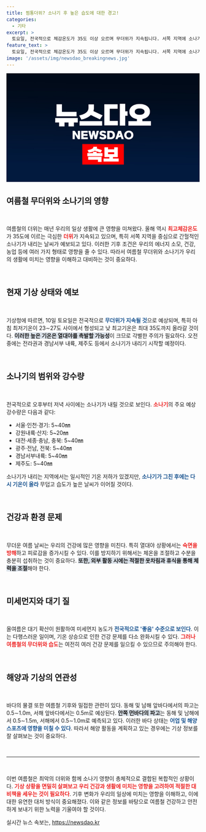 ```yaml
---
title: 찜통더위? 소나기 후 높은 습도에 대한 경고!
categories:
  - 기타
excerpt: >
  토요일, 전국적으로 체감온도가 35도 이상 오르며 무더위가 지속됩니다. 서쪽 지역에 소나기가 내린 후에도 높은 습도로 더위가 계속될 예정! 더위와 소나기 소식, 자세히 알아보세요!
feature_text: >
  토요일, 전국적으로 체감온도가 35도 이상 오르며 무더위가 지속됩니다. 서쪽 지역에 소나기가 내린 후에도 높은 습도로 더위가 계속될 예정! 더위와 소나기 소식, 자세히 알아보세요!
image: '/assets/img/newsdao_breakingnews.jpg'
---
```


<p><img src="/assets/img/newsdao_breakingnews.jpg" alt="koreaapp 속보" /></p>

<h2 data-ke-size="size26">여름철 무더위와 소나기의 영향</h2>

<p data-ke-size="size16">&nbsp;</p>

<p>여름철의 더위는 매년 우리의 일상 생활에 큰 영향을 미쳐왔다. 올해 역시 <b><span style="color: #ee2323;">최고체감온도</span></b>가 35도에 이르는 극심한 <b><span style="color: #ee2323;">더위</span></b>가 지속되고 있으며, 특히 서쪽 지역을 중심으로 간헐적인 소나기가 내리는 날씨가 예보되고 있다. 이러한 기후 조건은 우리의 에너지 소모, 건강, 농업 등에 여러 가지 형태로 영향을 줄 수 있다. 따라서 여름철 무더위와 소나기가 우리의 생활에 미치는 영향을 이해하고 대비하는 것이 중요하다.<p data-ke-size="size16">&nbsp;</p></p>

<h2 data-ke-size="size26">현재 기상 상태와 예보</h2>

<p data-ke-size="size16">&nbsp;</p>

<p>기상청에 따르면, 10일 토요일은 전국적으로 <b><span style="color: #1a5490;">무더위가 지속될 것</span></b>으로 예상되며, 특히 아침 최저기온이 23∼27도 사이에서 형성되고 낮 최고기온은 최대 35도까지 올라갈 것이다. <b><span style="background-color: #21538527;">이러한 높은 기온은 열대야를 촉발할 가능성</span></b>이 크므로 각별한 주의가 필요하다. 오전 중에는 전라권과 경남서부 내륙, 제주도 등에서 소나기가 내리기 시작할 예정이다.<p data-ke-size="size16">&nbsp;</p></p>

<h2 data-ke-size="size26">소나기의 범위와 강수량</h2>

<p data-ke-size="size16">&nbsp;</p>

<p>전국적으로 오후부터 저녁 사이에는 소나기가 내릴 것으로 보인다. <b><span style="color: #ee2323;">소나기</span></b>의 주요 예상 강수량은 다음과 같다:</p>

<ul>
  <li>서울·인천·경기: 5~40㎜</li>
  <li>강원내륙·산지: 5~20㎜</li>
  <li>대전·세종·충남, 충북: 5~40㎜</li>
  <li>광주·전남, 전북: 5~40㎜</li>
  <li>경남서부내륙: 5~40㎜</li>
  <li>제주도: 5~40㎜</li>
</ul>

<p>소나기가 내리는 지역에서는 일시적인 기온 저하가 있겠지만, <b><span style="color: #1a5490;">소나기가 그친 후에는 다시 기온이 올라</span></b> 무덥고 습도가 높은 날씨가 이어질 것이다.<p data-ke-size="size16">&nbsp;</p></p>

<h2 data-ke-size="size26">건강과 환경 문제</h2>

<p data-ke-size="size16">&nbsp;</p>

<p>무더운 여름 날씨는 우리의 건강에 많은 영향을 미친다. 특히 열대야 상황에서는 <b><span style="color: #ee2323;">숙면을 방해</span></b>하고 피로감을 증가시킬 수 있다. 이를 방지하기 위해서는 체온을 조절하고 수분을 충분히 섭취하는 것이 중요하다. <b><span style="background-color: #21538527;">또한, 외부 활동 시에는 적절한 옷차림과 휴식을 통해 체력을 조절</span></b>해야 한다.<p data-ke-size="size16">&nbsp;</p></p>

<h2 data-ke-size="size26">미세먼지와 대기 질</h2>

<p data-ke-size="size16">&nbsp;</p>

<p>올여름은 대기 확산이 원활하여 미세먼지 농도가 <b><span style="color: #1a5490;">전국적으로 '좋음' 수준으로 보인다</span></b>. 이는 다행스러운 일이며, 기온 상승으로 인한 건강 문제를 다소 완화시킬 수 있다. <b><span style="color: #ee2323;">그러나 여름철의 무더위와 습도</span></b>는 여전히 여러 건강 문제를 일으킬 수 있으므로 주의해야 한다.<p data-ke-size="size16">&nbsp;</p></p>

<h2 data-ke-size="size26">해양과 기상의 연관성</h2>

<p data-ke-size="size16">&nbsp;</p>

<p>바다의 물결 또한 여름철 기후와 밀접한 관련이 있다. 동해 및 남해 앞바다에서의 파고는 0.5∼1.0m, 서해 앞바다에서는 0.5m로 예상된다. <b><span style="background-color: #21538527;">안쪽 먼바다의 파고</span></b>는 동해 및 남해에서 0.5∼1.5m, 서해에서 0.5∼1.0m로 예측되고 있다. 이러한 바다 상태는 <b><span style="color: #1a5490;">어업 및 해양 스포츠에 영향을 미칠 수 있다</span></b>. 따라서 해양 활동을 계획하고 있는 경우에는 기상 정보를 잘 살펴보는 것이 중요하다.<p data-ke-size="size16">&nbsp;</p></p>

<hr>

<p data-ke-size="size16">&nbsp;</p> 

<p>이번 여름철은 최악의 더위와 함께 소나기 영향이 총체적으로 결합된 복합적인 상황이다. <b><span style="color: #ee2323;">기상 상황을 면밀히 살펴보고 우리 건강과 생활에 미치는 영향을 고려하여 적절한 대비책을 세우는 것이 필요하다</span></b>. 기후 변화가 우리의 일상에 미치는 영향을 이해하고, 이에 대한 유연한 대처 방식이 중요해졌다. 이와 같은 정보를 바탕으로 여름철 건강하고 안전하게 보내기 위한 노력을 기울여야 할 것이다.</p>
실시간 뉴스 속보는, <a href="https://newsdao.kr" rel="dofollow">https://newsdao.kr</a>


